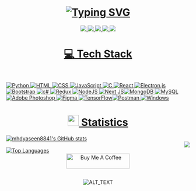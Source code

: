 <h1 align="center"> 
  <a href="https://github.com/SOBANEJAZ"><img src="https://readme-typing-svg.herokuapp.com?font=mv+boli&weight=100&size=30&duration=1500&pause=1000&color=00ff00&width=435&lines=Hello+I+AM+SOBAN+%F0%9F%98%8E;I+love+open+source+%F0%9F%93%82;I+love+python+%F0%9F%90%8D;I+love+leetcode+%F0%9F%A4%93;I+love+learning+%F0%9F%93%96;FROM+OHIO+%F0%9F%91%BB" alt="Typing SVG" /></a></h1>

  
<p>
<div align="center" target="_blank">
  <a href="https://www.youtube.com/watch?v=dQw4w9WgXcQ&ab_channel=RickAstley" target="_blank">
    <img src="https://img.shields.io/badge/MY WEBSITE-800080?style=for-the-badge&logo=medium&logoColor=white">
  <a href="mailto:sobanpythonista@gmail.com"><img src="https://img.shields.io/badge/GMAIL-D14836?style=for-the-badge&logo=gmail&logoColor=white">
  <a href="https://www.instagram.com/soban_ejaz/"><img src="https://img.shields.io/badge/INSTAGRAM-E4405F?style=for-the-badge&logo=instagram&logoColor=white">
  <a href="https://twitter.com/SobanEjaz6"><img src="https://img.shields.io/badge/TWITTER-1DA1F2?style=for-the-badge&logo=twitter&logoColor=white">
  <a href="https://github.com/SOBANEJAZ"><img src="https://img.shields.io/badge/GITHUB-000000?style=for-the-badge&logo=Github&logoColor=white">
</div>
</p>
    
<h1 align="center">💻 Tech Stack</h1>
<br>


![Python](https://img.shields.io/badge/Python-3776AB?style=for-the-badge&logo=python&logoColor=white) ![HTML](https://img.shields.io/badge/HTML-239120?style=for-the-badge&logo=html5&logoColor=white) ![CSS](https://img.shields.io/badge/CSS-239120?&style=for-the-badge&logo=css3&logoColor=white) ![JavaScript](https://img.shields.io/badge/JavaScript-F7DF1E?style=for-the-badge&logo=javascript&logoColor=black) ![C](https://img.shields.io/badge/C-00599C?style=for-the-badge&logo=c&logoColor=white) ![React](https://img.shields.io/badge/react-%2320232a.svg?style=for-the-badge&logo=react&logoColor=%2361DAFB) ![Electron.js](https://img.shields.io/badge/Electron-191970?style=for-the-badge&logo=Electron&logoColor=white) ![Bootstrap](https://img.shields.io/badge/bootstrap-%23563D7C.svg?style=for-the-badge&logo=bootstrap&logoColor=white) ![c#](https://img.shields.io/badge/C%23-239120?style=for-the-badge&logo=c-sharp&logoColor=white) ![Redux](https://img.shields.io/badge/redux-%23593d88.svg?style=for-the-badge&logo=redux&logoColor=white)  ![NodeJS](https://img.shields.io/badge/node.js-6DA55F?style=for-the-badge&logo=node.js&logoColor=white) ![Next JS](https://img.shields.io/badge/Next-black?style=for-the-badge&logo=next.js&logoColor=white)![MongoDB](https://img.shields.io/badge/MongoDB-%234ea94b.svg?style=for-the-badge&logo=mongodb&logoColor=white) ![MySQL](https://img.shields.io/badge/mysql-%2300f.svg?style=for-the-badge&logo=mysql&logoColor=white) ![Adobe Photoshop](https://img.shields.io/badge/adobephotoshop-%2331A8FF.svg?style=for-the-badge&logo=adobephotoshop&logoColor=white) ![Figma](https://img.shields.io/badge/figma-%23F24E1E.svg?style=for-the-badge&logo=figma&logoColor=white) ![TensorFlow](https://img.shields.io/badge/TensorFlow-%23FF6F00.svg?style=for-the-badge&logo=TensorFlow&logoColor=white)![Postman](https://img.shields.io/badge/Postman-FF6C37?style=for-the-badge&logo=postman&logoColor=white) ![Windows](https://img.shields.io/badge/Windows-0078D6?style=for-the-badge&logo=windows&logoColor=white)
  
</div>


<h1 align="center"><img src="https://media4.giphy.com/media/MIGbtLZoVjbl0bYbAd/giphy.gif?cid=ecf05e472t2h0i8d7dcjaoau9iqtchhr899hxmpxzzgc7lyw&rid=giphy.gif" width="30" > Statistics </h1>

<div align="left">
  <a href="https://github.com/SOBANEJAZ">
    <img src="https://github-readme-stats.vercel.app/api?username=SOBANEJAZ&show_icons=true&hide=&count_private=true&title_color=0D1117&text_color=50c878&icon_color=00FFFF&bg_color=0D1117&hide_border=true&show_icons=true" alt="mhdyaseen8841's GitHub stats">
  </a>
</div>

<div align="right">
<a style="margin: 0rem" href="https://github.com/SOBANEJAZ"><img src="https://github-readme-streak-stats.herokuapp.com/?user=SOBANEJAZ&stroke=ffffff&background=0D1117&ring=e2fdff&fire=14FE64&currStreakNum=e2fdff&currStreakLabel=e2fdff&sideNums=e2fdff&sideLabels=50c878&dates=50c878&hide_border=true" /></a>
</div>
<div align="left">
<a style="text-aling:center" href="https://github.com/SOBANEJAZ" align="left"><img align="center" src="https://github-readme-stats.vercel.app/api/top-langs/?username=SOBANEJAZ&langs_count=10&title_color=0D1117&text_color=ffffff&icon_color=50c878&bg_color=0D1117&hide_border=true&locale=en&custom_title=Top%20%Languages" alt="Top Languages" /></a>
</div>

<div align="center">
  <a href="https://www.buymeacoffee.com/sobanpythoB" target="_blank"><img src="https://cdn.buymeacoffee.com/buttons/default-orange.png" alt="Buy Me A Coffee" height="41" width="174"></a>
</div>

##

<div align="center">
  <img src="https://upload.wikimedia.org/wikipedia/commons/2/20/Matrix_Digital_rain_banner.gif" alt="ALT_TEXT">
</div>
